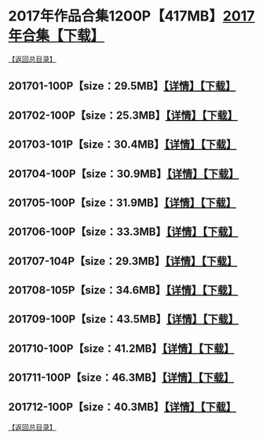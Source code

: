 # 2017年作品合集1200P【417MB】[2017年合集【下载】]()
[【返回总目录】](https://github.com/sxcool1024/WANIMAL#wanimal%E5%8E%9F%E7%89%88%E4%BD%9C%E5%93%81%E5%90%88%E9%9B%86)
## 201701-100P【size：29.5MB】[【详情】](https://github.com/sxcool1024/WANIMAL/tree/master/2017%E5%B9%B4%E4%BD%9C%E5%93%81%E9%9B%86/201701#2017%E5%B9%B41%E6%9C%88%E5%90%88%E9%9B%86)[【下载】]()
## 201702-100P【size：25.3MB】[【详情】](https://github.com/sxcool1024/WANIMAL/tree/master/2017%E5%B9%B4%E4%BD%9C%E5%93%81%E9%9B%86/201702#2017%E5%B9%B42%E6%9C%88%E5%90%88%E9%9B%86)[【下载】]()
## 201703-101P【size：30.4MB】[【详情】](https://github.com/sxcool1024/WANIMAL/tree/master/2017%E5%B9%B4%E4%BD%9C%E5%93%81%E9%9B%86/201703#2017%E5%B9%B43%E6%9C%88%E5%90%88%E9%9B%86)[【下载】]()
## 201704-100P【size：30.9MB】[【详情】](https://github.com/sxcool1024/WANIMAL/tree/master/2017%E5%B9%B4%E4%BD%9C%E5%93%81%E9%9B%86/201704#2017%E5%B9%B44%E6%9C%88%E5%90%88%E9%9B%86)[【下载】]()
## 201705-100P【size：31.9MB】[【详情】](https://github.com/sxcool1024/WANIMAL/tree/master/2017%E5%B9%B4%E4%BD%9C%E5%93%81%E9%9B%86/201705#2017%E5%B9%B45%E6%9C%88%E5%90%88%E9%9B%86)[【下载】]()
## 201706-100P【size：33.3MB】[【详情】](https://github.com/sxcool1024/WANIMAL/tree/master/2017%E5%B9%B4%E4%BD%9C%E5%93%81%E9%9B%86/201706#2017%E5%B9%B46%E6%9C%88%E5%90%88%E9%9B%86)[【下载】]()
## 201707-104P【size：29.3MB】[【详情】](https://github.com/sxcool1024/WANIMAL/tree/master/2017%E5%B9%B4%E4%BD%9C%E5%93%81%E9%9B%86/201707#2017%E5%B9%B47%E6%9C%88%E5%90%88%E9%9B%86)[【下载】]()
## 201708-105P【size：34.6MB】[【详情】](https://github.com/sxcool1024/WANIMAL/tree/master/2017%E5%B9%B4%E4%BD%9C%E5%93%81%E9%9B%86/201708#2017%E5%B9%B48%E6%9C%88%E5%90%88%E9%9B%86)[【下载】]()
## 201709-100P【size：43.5MB】[【详情】](https://github.com/sxcool1024/WANIMAL/tree/master/2017%E5%B9%B4%E4%BD%9C%E5%93%81%E9%9B%86/201709#2017%E5%B9%B49%E6%9C%88%E5%90%88%E9%9B%86)[【下载】]()
## 201710-100P【size：41.2MB】[【详情】](https://github.com/sxcool1024/WANIMAL/tree/master/2017%E5%B9%B4%E4%BD%9C%E5%93%81%E9%9B%86/201710#2017%E5%B9%B410%E6%9C%88%E5%90%88%E9%9B%86)[【下载】]()
## 201711-100P【size：46.3MB】[【详情】](https://github.com/sxcool1024/WANIMAL/tree/master/2017%E5%B9%B4%E4%BD%9C%E5%93%81%E9%9B%86/201711#2017%E5%B9%B411%E6%9C%88%E5%90%88%E9%9B%86)[【下载】]()
## 201712-100P【size：40.3MB】[【详情】](https://github.com/sxcool1024/WANIMAL/tree/master/2017%E5%B9%B4%E4%BD%9C%E5%93%81%E9%9B%86/201712#2017%E5%B9%B412%E6%9C%88%E5%90%88%E9%9B%86)[【下载】]()
[【返回总目录】](https://github.com/sxcool1024/WANIMAL#wanimal%E5%8E%9F%E7%89%88%E4%BD%9C%E5%93%81%E5%90%88%E9%9B%86)
